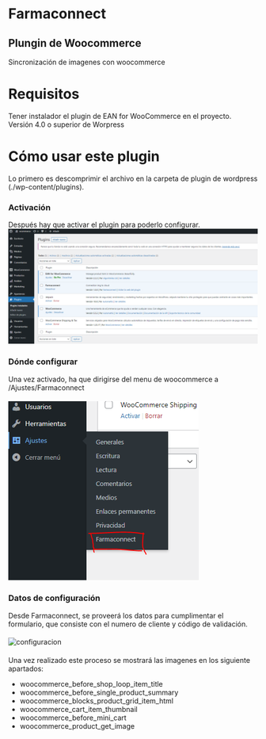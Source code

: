 # Farmaconnect
## Plungin de Woocommerce
Sincronización de imagenes con woocommerce

# Requisitos
Tener instalador el plugin de EAN for WooCommerce en el proyecto.
Versión 4.0 o superior de Worpress
####
# Cómo usar este plugin
Lo primero es descomprimir el archivo en la carpeta de plugin de wordpress (./wp-content/plugins).
####
### Activación
Después hay que activar el plugin para poderlo configurar.
![Activar plugin](img/activar_plugin.png)
### Dónde configurar
Una vez activado, ha que dirigirse del menu de woocommerce a /Ajustes/Farmaconnect
####
####
![configuracion](img/configuracion.png)
### Datos de configuración
Desde Farmaconnect, se proveerá los datos para cumplimentar el formulario, que consiste con el numero de cliente y código de validación.
####
![configuracion](img/datos_de_configuración.png)
####
Una vez realizado este proceso se mostrará las imagenes en los siguiente apartados:

- woocommerce_before_shop_loop_item_title
- woocommerce_before_single_product_summary
- woocommerce_blocks_product_grid_item_html
- woocommerce_cart_item_thumbnail
- woocommerce_before_mini_cart
- woocommerce_product_get_image
